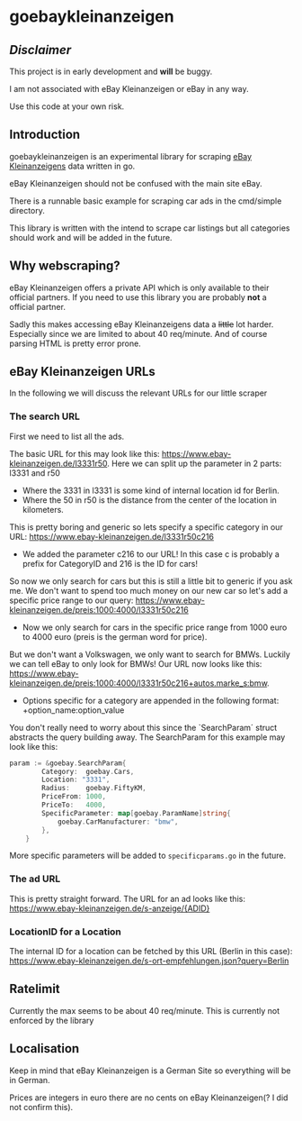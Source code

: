 # goebaykleinanzeigen

## _Disclaimer_

This project is in early development and **will** be buggy.

I am not associated with eBay Kleinanzeigen or eBay in any way.

Use this code at your own risk.

## Introduction

goebaykleinanzeigen is an experimental library for scraping [eBay Kleinanzeigens](https://www.ebay-kleinanzeigen.de/) data written in go.

eBay Kleinanzeigen should not be confused with the main site eBay.

There is a runnable basic example for scraping car ads in the cmd/simple directory.

This library is written with the intend to scrape car listings but all categories should work and will be added in the future.

## Why webscraping?

eBay Kleinanzeigen offers a private API which is only available to their official partners.
If you need to use this library you are probably **not** a official partner.

Sadly this makes accessing eBay Kleinanzeigens data a ~~little~~ lot harder. Especially since we are limited to about 40 req/minute.
And of course parsing HTML is pretty error prone.

## eBay Kleinanzeigen URLs

In the following we will discuss the relevant URLs for our little scraper

### The search URL

First we need to list all the ads.

The basic URL for this may look like this: <https://www.ebay-kleinanzeigen.de/l3331r50>. Here we can split up the parameter in 2 parts: l3331 and r50

- Where the 3331 in l3331 is some kind of internal location id for Berlin.
- Where the 50 in r50 is the distance from the center of the location in kilometers.

This is pretty boring and generic so lets specify a specific category in our URL: <https://www.ebay-kleinanzeigen.de/l3331r50c216>

- We added the parameter c216 to our URL! In this case c is probably a prefix for CategoryID and 216 is the ID for cars!

So now we only search for cars but this is still a little bit to generic if you ask me. We don't want to spend too much money on our new car so let's add a specific
price range to our query: <https://www.ebay-kleinanzeigen.de/preis:1000:4000/l3331r50c216>

- Now we only search for cars in the specific price range from 1000 euro to 4000 euro (preis is the german word for price).

But we don't want a Volkswagen, we only want to search for BMWs. Luckily we can tell eBay to only look for BMWs! Our URL now looks like this: <https://www.ebay-kleinanzeigen.de/preis:1000:4000/l3331r50c216+autos.marke_s:bmw>.

- Options specific for a category are appended in the following format: +option_name:option_value

You don't really need to worry about this since the `SearchParam´ struct abstracts the query building away. The SearchParam for this example may look like this:

```go
param := &goebay.SearchParam{
		Category:  goebay.Cars,
		Location: "3331",
		Radius:    goebay.FiftyKM,
		PriceFrom: 1000,
		PriceTo:   4000,
		SpecificParameter: map[goebay.ParamName]string{
			goebay.CarManufacturer: "bmw",
		},
	}
```

More specific parameters will be added to `specificparams.go` in the future.

### The ad URL

This is pretty straight forward. The URL for an ad looks like this: <https://www.ebay-kleinanzeigen.de/s-anzeige/{ADID}>

### LocationID for a Location

The internal ID for a location can be fetched by this URL (Berlin in this case): <https://www.ebay-kleinanzeigen.de/s-ort-empfehlungen.json?query=Berlin>

## Ratelimit

Currently the max seems to be about 40 req/minute. This is currently not enforced by the library

## Localisation

Keep in mind that eBay Kleinanzeigen is a German Site so everything will be in German.

Prices are integers in euro there are no cents on eBay Kleinanzeigen(? I did not confirm this).

